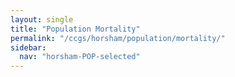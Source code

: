 ```yaml
---
layout: single
title: "Population Mortality"
permalink: "/ccgs/horsham/population/mortality/"
sidebar:
  nav: "horsham-POP-selected"
---
```



